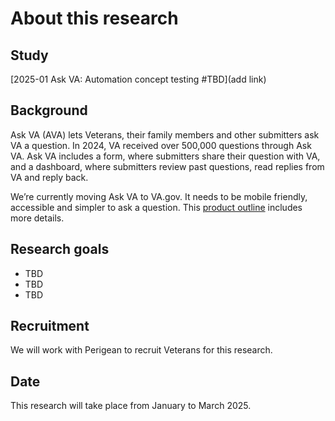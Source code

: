 # About this research

## Study
[2025-01 Ask VA: Automation concept testing #TBD](add link)

## Background
Ask VA (AVA) lets Veterans, their family members and other submitters ask VA a question. In 2024, VA received over 500,000 questions through Ask VA. Ask VA includes a form, where submitters share their question with VA, and a dashboard, where submitters review past questions, read replies from VA and reply back.

We’re currently moving Ask VA to VA.gov. It needs to be mobile friendly, accessible and simpler to ask a question. This [product outline](https://github.com/department-of-veterans-affairs/va.gov-team/blob/master/products/ask-va/product/Product%20outline.md) includes more details.

## Research goals
* TBD
* TBD
* TBD

## Recruitment
We will work with Perigean to recruit Veterans for this research.

## Date
This research will take place from January to March 2025.
